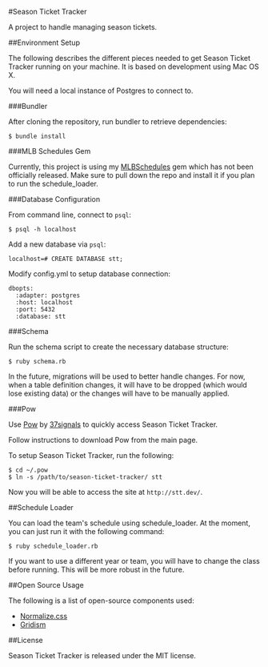 #Season Ticket Tracker

A project to handle managing season tickets.

##Environment Setup

The following describes the different pieces needed to get Season Ticket Tracker running on your machine. It is based on development using Mac OS X.

You will need a local instance of Postgres to connect to.

###Bundler

After cloning the repository, run bundler to retrieve dependencies:

    $ bundle install

###MLB Schedules Gem

Currently, this project is using my [MLBSchedules](http://github.com/borwahs/mlbschedules/) gem which has not been officially released. Make sure to pull down the repo and  install it if you plan to run the schedule_loader.

###Database Configuration

From command line, connect to `psql`:

    $ psql -h localhost
    
Add a new database via `psql`:

    localhost=# CREATE DATABASE stt;

Modify config.yml to setup database connection:

    dbopts:
      :adapter: postgres
      :host: localhost
      :port: 5432
      :database: stt

###Schema

Run the schema script to create the necessary database structure:

    $ ruby schema.rb
    
In the future, migrations will be used to better handle changes. For now, when a table definition changes, it will have to be dropped (which would lose existing data) or the changes will have to be manually applied.

###Pow

Use [Pow](http://pow.cx/) by [37signals](http://37signals.com/) to quickly access Season Ticket Tracker.

Follow instructions to download Pow from the main page.

To setup Season Ticket Tracker, run the following:

    $ cd ~/.pow
    $ ln -s /path/to/season-ticket-tracker/ stt
    
Now you will be able to access the site at `http://stt.dev/`.

##Schedule Loader

You can load the team's schedule using schedule_loader. At the moment, you can just run it with the following command:

    $ ruby schedule_loader.rb
    
If you want to use a different year or team, you will have to change the class before running. This will be more robust in the future.

##Open Source Usage

The following is a list of open-source components used:

* [Normalize.css](http://necolas.github.io/normalize.css/)
* [Gridism](http://cobyism.com/gridism/)

##License

Season Ticket Tracker is released under the MIT license.